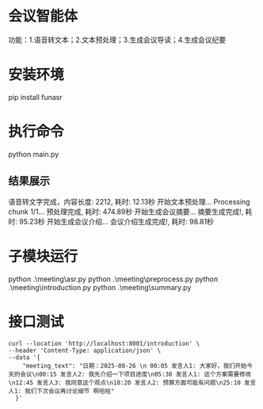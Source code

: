# 会议智能体
功能：1.语音转文本；2.文本预处理；3.生成会议导读；4.生成会议纪要

# 安装环境

pip install funasr

# 执行命令

python main.py

## 结果展示

语音转文字完成，内容长度: 2212, 耗时: 12.13秒
开始文本预处理...
Processing chunk 1/1...
预处理完成, 耗时: 474.89秒
开始生成会议摘要...
摘要生成完成!, 耗时: 95.23秒
开始生成会议介绍...
会议介绍生成完成!, 耗时: 98.81秒

# 子模块运行
python .\meeting\asr.py
python .\meeting\preprocess.py 
python .\meeting\introduction.py
python .\meeting\summary.py

# 接口测试
```
curl --location 'http://localhost:8001/introduction' \
--header 'Content-Type: application/json' \
--data '{
    "meeting_text": "日期：2025-08-26 \n 00:05 发言人1: 大家好，我们开始今天的会议\n00:15 发言人2: 我先介绍一下项目进度\n05:30 发言人1: 这个方案需要修改\n12:45 发言人3: 我同意这个观点\n18:20 发言人2: 预算方面可能有问题\n25:10 发言人1: 我们下次会议再讨论细节 啊哈哈"
  }'
```
